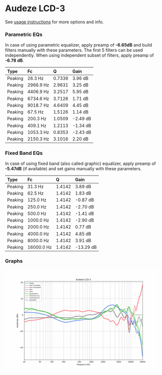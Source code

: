 # Audeze LCD-3
See [usage instructions](https://github.com/jaakkopasanen/AutoEq#usage) for more options and info.

### Parametric EQs
In case of using parametric equalizer, apply preamp of **-6.65dB** and build filters manually
with these parameters. The first 5 filters can be used independently.
When using independent subset of filters, apply preamp of **-6.78 dB**.

| Type    | Fc        |      Q | Gain     |
|:--------|:----------|:-------|:---------|
| Peaking | 26.3 Hz   | 0.7339 | 3.96 dB  |
| Peaking | 2966.9 Hz | 2.9631 | 3.25 dB  |
| Peaking | 4406.9 Hz | 3.2517 | 5.95 dB  |
| Peaking | 6734.6 Hz | 3.7126 | 1.71 dB  |
| Peaking | 9018.7 Hz | 4.6409 | 4.45 dB  |
| Peaking | 67.5 Hz   | 1.5126 | 1.14 dB  |
| Peaking | 200.3 Hz  | 1.0509 | -2.49 dB |
| Peaking | 409.1 Hz  | 1.2113 | -1.34 dB |
| Peaking | 1053.3 Hz | 0.8353 | -2.43 dB |
| Peaking | 2150.3 Hz | 3.1016 | 2.20 dB  |

### Fixed Band EQs
In case of using fixed band (also called graphic) equalizer, apply preamp of **-5.47dB**
(if available) and set gains manually with these parameters.

| Type    | Fc         |      Q | Gain      |
|:--------|:-----------|:-------|:----------|
| Peaking | 31.3 Hz    | 1.4142 | 3.89 dB   |
| Peaking | 62.5 Hz    | 1.4142 | 1.83 dB   |
| Peaking | 125.0 Hz   | 1.4142 | -0.87 dB  |
| Peaking | 250.0 Hz   | 1.4142 | -2.70 dB  |
| Peaking | 500.0 Hz   | 1.4142 | -1.41 dB  |
| Peaking | 1000.0 Hz  | 1.4142 | -2.90 dB  |
| Peaking | 2000.0 Hz  | 1.4142 | 0.77 dB   |
| Peaking | 4000.0 Hz  | 1.4142 | 4.85 dB   |
| Peaking | 8000.0 Hz  | 1.4142 | 3.91 dB   |
| Peaking | 16000.0 Hz | 1.4142 | -13.29 dB |

### Graphs
![](./Audeze%20LCD-3.png)